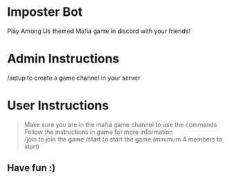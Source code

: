 # Imposter Bot
Play Among Us themed Mafia game in discord with your friends!

# Admin Instructions
/setup to create a game channel in your server  

# User Instructions
> Make sure you are in the mafia game channel to use the commands  
> Follow the instructions in game for more information  
/join to join the game
/start to start the game (minimum 4 members to start)

## Have fun :)
